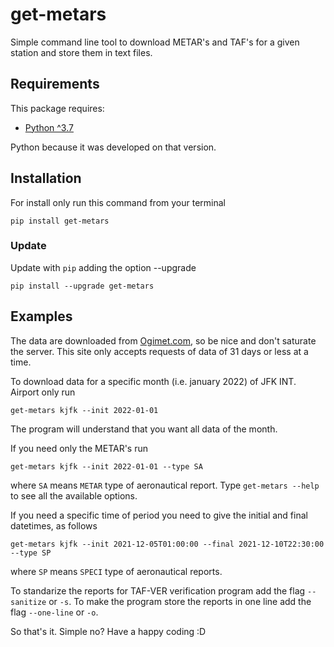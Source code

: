# get-metars

Simple command line tool to download METAR's and TAF's for a given station and
store them in text files.

## Requirements

This package requires:

* [Python ^3.7][python-home]

[python-home]: https://www.python.org

Python because it was developed on that version.

## Installation

For install only run this command from your terminal

```
pip install get-metars
```

### Update

Update with `pip` adding the option --upgrade

```
pip install --upgrade get-metars
```

## Examples

The data are downloaded from [Ogimet.com][ogimet-home], so be nice and don't saturate
the server. This site only accepts requests of data of 31 days or less at a time.

[ogimet-home]: http://ogimet.com

To download data for a specific month (i.e. january 2022) of JFK INT. Airport only run 

```
get-metars kjfk --init 2022-01-01
```

The program will understand that you want all data of the month.

If you need only the METAR's run

```
get-metars kjfk --init 2022-01-01 --type SA
```

where `SA` means `METAR` type of aeronautical report. Type `get-metars --help` to see all
the available options.

If you need a specific time of period you need to give the initial and final datetimes,
as follows

```
get-metars kjfk --init 2021-12-05T01:00:00 --final 2021-12-10T22:30:00 --type SP
```

where `SP` means `SPECI` type of aeronautical reports.

To standarize the reports for TAF-VER verification program add the flag `--sanitize` or `-s`.
To make the program store the reports in one line add the flag `--one-line` or `-o`.

So that's it. Simple no?
Have a happy coding :D